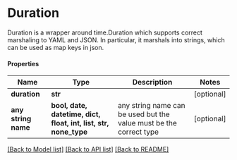 # Duration

Duration is a wrapper around time.Duration which supports correct marshaling to YAML and JSON. In particular, it marshals into strings, which can be used as map keys in json.

#### Properties
Name | Type | Description | Notes
------------ | ------------- | ------------- | -------------
**duration** | **str** |  | [optional] 
**any string name** | **bool, date, datetime, dict, float, int, list, str, none_type** | any string name can be used but the value must be the correct type | [optional]

[[Back to Model list]](../README.md#documentation-for-models) [[Back to API list]](../README.md#documentation-for-api-endpoints) [[Back to README]](../README.md)

